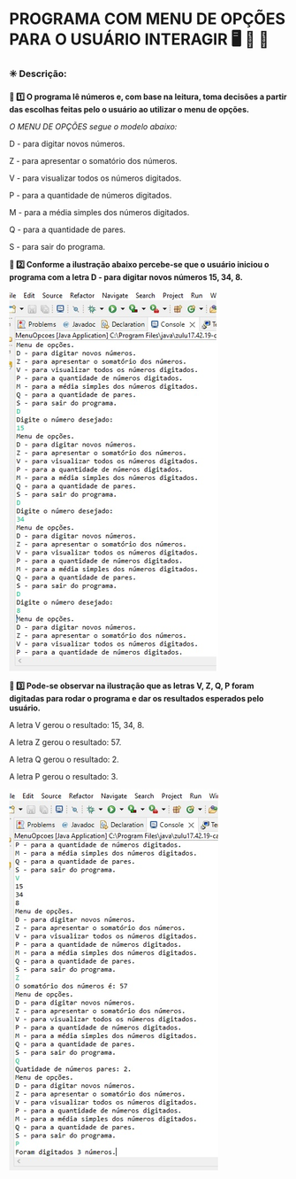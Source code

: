 # PROGRAMA COM MENU DE OPÇÕES PARA O USUÁRIO INTERAGIR :desktop_computer: :open_file_folder: :pencil: #

### :eight_spoked_asterisk: Descrição: ###

**:beginner: :one: O programa lê números e, com base na leitura, toma decisões a partir das escolhas feitas pelo o usuário ao utilizar o menu de opções.**


*O MENU DE OPÇÕES segue o modelo abaixo:*


D - para digitar novos números.

Z - para apresentar o somatório dos números.

V - para visualizar todos os números digitados.

P - para a quantidade de números digitados.

M - para a média simples dos números digitados.

Q - para a quantidade de pares.

S - para sair do programa.

**:beginner: :two: Conforme a ilustração abaixo percebe-se que o usuário iniciou o programa com a letra D - para digitar novos números 15, 34, 8.**

![print do inicio!](imagens/iniciodoprogra.jpg)



**:beginner: :three: Pode-se observar na ilustração que as letras V, Z, Q, P foram digitadas para rodar o programa e dar os resultados esperados pelo usuário.**


A letra V gerou o resultado: 15, 34, 8.

A letra Z gerou o resultado: 57.

A letra Q gerou o resultado: 2.

A letra P gerou o resultado: 3.

![Print menu de opcoes!](imagens/programa_menu_opcao.jpg)

